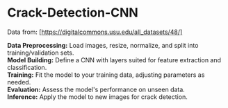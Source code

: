 # Crack-Detection-CNN


Data from: [https://digitalcommons.usu.edu/all_datasets/48/]

**Data Preprocessing:** Load images, resize, normalize, and split into training/validation sets.        
**Model Building:** Define a CNN with layers suited for feature extraction and classification.         
**Training:** Fit the model to your training data, adjusting parameters as needed.        
**Evaluation:** Assess the model's performance on unseen data.          
**Inference:** Apply the model to new images for crack detection.
